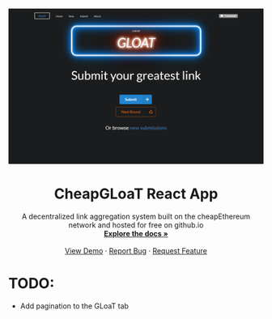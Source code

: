 <!-- PROJECT LOGO -->
<br />
<p align="center">
  <a href="https://github.com/othneildrew/Best-README-Template">
    <img src="https://github.com/Jadon-Jesse/cheapGLoaT/blob/master/assets/cheapGLoaTHome.PNG?raw=true" alt="Logo">
  </a>

  <h1 align="center">CheapGLoaT React App</h1>

  <p align="center">
    A decentralized link aggregation system built on the cheapEthereum network and hosted for free on github.io
    <br />
    <a href="https://github.com/othneildrew/Best-README-Template"><strong>Explore the docs »</strong></a>
    <br />
    <br />
    <a href="https://github.com/othneildrew/Best-README-Template">View Demo</a>
    ·
    <a href="https://github.com/othneildrew/Best-README-Template/issues">Report Bug</a>
    ·
    <a href="https://github.com/othneildrew/Best-README-Template/issues">Request Feature</a>
  </p>
</p>

# TODO:
* Add pagination to the GLoaT tab
